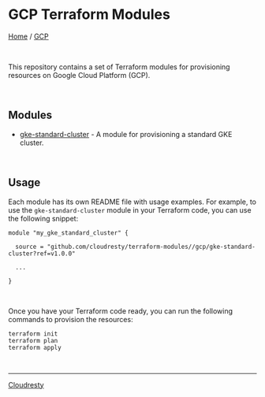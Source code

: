 # GCP Terraform Modules

[Home](../README.md) / [GCP](./README.md)

&nbsp;

This repository contains a set of Terraform modules for provisioning resources on Google Cloud Platform (GCP).

&nbsp;

## Modules

* [gke-standard-cluster](./gke-standard-cluster/README.md) - A module for provisioning a standard GKE cluster.

&nbsp;

## Usage

Each module has its own README file with usage examples. For example, to use the `gke-standard-cluster` module in your Terraform code, you can use the following snippet:

```hcl
module "my_gke_standard_cluster" {

  source = "github.com/cloudresty/terraform-modules//gcp/gke-standard-cluster?ref=v1.0.0"

  ...

}
```

&nbsp;

Once you have your Terraform code ready, you can run the following commands to provision the resources:

```shell
terraform init
terraform plan
terraform apply
```

&nbsp;

---

[Cloudresty](https://cloudresty.com/)
